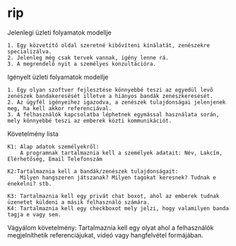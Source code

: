 # rip


 Jelenlegi üzleti folyamatok modellje

	1. Egy közvetítő oldal szeretné kibővíteni kínálatát, zenészekre specializálva. 
	2. Jelenleg még csak tervek vannak, igény lenne rá.
	3. A megrendelő nyit a személyes konzultációra.
	

 Igényelt üzleti folyamatok modellje
	
	1. Egy olyan szoftver fejlesztése könnyebbé teszi az egyedül levő zenészek bandakeresését illetve a hiányos bandák zenészkeresését.
	2. Az ügyfél igényeihez igazodva, a zenészek tulajdonságai jelenjenek meg, ha kell akkor referenciával.
	3. A felhasználók kapcsolatba léphetnek egymással használata során, mely könnyebbé teszi az emberek közti kommunikációt.

 Követelmény lista

	K1: Alap adatok személyekről:
		A programnak tartalmaznia kell a személyek adatait: Név, Lakcím, Elérhetőség, Email Telefonszám

	K2:Tartalmaznia kell a bandák/zenészek tulajdonságait:
		Milyen hangszeren játszanak? Milyen tagokat keresnek? Tudnak e énekelni? stb.

	K3: Tartalmaznia kell egy privát chat boxot, ahol az emberek tudnak üzenetet küldeni a másik felhasználó számára.
	K4: Tartalmaznia kell egy checkboxot mely jelzi, hogy valamilyen banda tagja e vagy sem.

Vágyálom követelmény:
Tartalmaznia kell egy olyat ahol a felhasználók megjelníthetik referenciájukat, videó vagy hangfelvétel formájában.
		
